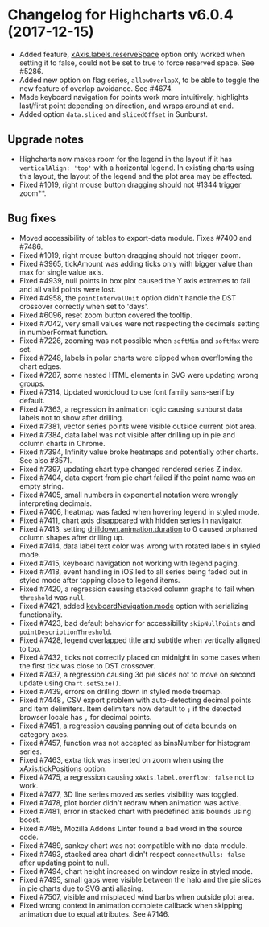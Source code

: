 # Changelog for Highcharts v6.0.4 (2017-12-15)
        
- Added feature, [xAxis.labels.reserveSpace](https://api.highcharts.com/highcharts/xAxis.labels.reserveSpace) option only worked when setting it to false, could not be set to true to force reserved space. See #5286.
- Added new option on flag series, `allowOverlapX`, to be able to toggle the new feature of overlap avoidance. See #4674.
- Made keyboard navigation for points work more intuitively, highlights last/first point depending on direction, and wraps around at end.
- Added option `data.sliced` and `slicedOffset` in Sunburst.

## Upgrade notes
- Highcharts now makes room for the legend in the layout if it has `verticalAlign: 'top'` with a horizontal legend. In existing charts using this layout, the layout of the legend and the plot area may be affected.
- Fixed #1019, right mouse button dragging should not #1344 trigger zoom**.

## Bug fixes
- Moved accessibility of tables to export-data module. Fixes #7400 and #7486.
- Fixed #1019, right mouse button dragging should not trigger zoom.
- Fixed #3965, tickAmount was adding ticks only with bigger value than max for single value axis.
- Fixed #4939, null points in box plot caused the Y axis extremes to fail and all valid points were lost.
- Fixed #4958, the `pointIntervalUnit` option didn't handle the DST crossover correctly when set to 'days'.
- Fixed #6096, reset zoom button covered the tooltip.
- Fixed #7042, very small values were not respecting the decimals setting in numberFormat function.
- Fixed #7226, zooming was not possible when `softMin` and `softMax` were set.
- Fixed #7248, labels in polar charts were clipped when overflowing the chart edges.
- Fixed #7287, some nested HTML elements in SVG were updating wrong groups.
- Fixed #7314, Updated wordcloud to use font family sans-serif by default.
- Fixed #7363, a regression in animation logic causing sunburst data labels not to show after drilling.
- Fixed #7381, vector series points were visible outside current plot area.
- Fixed #7384, data label was not visible after drilling up in pie and column charts in Chrome.
- Fixed #7394, Infinity value broke heatmaps and potentially other charts. See also #3571.
- Fixed #7397, updating chart type changed rendered series Z index.
- Fixed #7404, data export from pie chart failed if the point name was an empty string.
- Fixed #7405, small numbers in exponential notation were wrongly interpreting decimals.
- Fixed #7406, heatmap was faded when hovering legend in styled mode.
- Fixed #7411, chart axis disappeared with hidden series in navigator.
- Fixed #7413, setting [drilldown.animation.duration](https://api.highcharts.com/highcharts/drilldown.animation.duration) to 0 caused orphaned column shapes after drilling up.
- Fixed #7414, data label text color was wrong with rotated labels in styled mode.
- Fixed #7415, keyboard navigation not working with legend paging.
- Fixed #7418, event handling in iOS led to all series being faded out in styled mode after tapping close to legend items.
- Fixed #7420, a regression causing stacked column graphs to fail when `threshold` was `null`.
- Fixed #7421, added [keyboardNavigation.mode](https://api.highcharts.com/highcharts/keyboardNavigation.mode) option with serializing functionality.
- Fixed #7423, bad default behavior for accessibility `skipNullPoints` and `pointDescriptionThreshold`.
- Fixed #7428, legend overlapped title and subtitle when vertically aligned to top.
- Fixed #7432, ticks not correctly placed on midnight in some cases when the first tick was close to DST crossover.
- Fixed #7437, a regression causing 3d pie slices not to move on second update using `Chart.setSize()`.
- Fixed #7439, errors on drilling down in styled mode treemap.
- Fixed #7448`,` CSV export problem with auto-detecting decimal points and item delimiters. Item delimiters now default to `;` if the detected browser locale has `,` for decimal points.
- Fixed #7451, a regression causing panning out of data bounds on category axes.
- Fixed #7457, function was not accepted as binsNumber for histogram series.
- Fixed #7463, extra tick was inserted on zoom when using the [xAxis.tickPositions](https://api.highcharts.com/highcharts/xAxis.tickPositions) option.
- Fixed #7475, a regression causing `xAxis.label.overflow: false` not to work.
- Fixed #7477, 3D line series moved as series visibility was toggled.
- Fixed #7478, plot border didn't redraw when animation was active.
- Fixed #7481, error in stacked chart with predefined axis bounds using boost.
- Fixed #7485, Mozilla Addons Linter found a bad word in the source code.
- Fixed #7489, sankey chart was not compatible with no-data module.
- Fixed #7493, stacked area chart didn't respect `connectNulls: false` after updating point to null.
- Fixed #7494, chart height increased on window resize in styled mode.
- Fixed #7495, small gaps were visible between the halo and the pie slices in pie charts due to SVG anti aliasing.
- Fixed #7507, visible and misplaced wind barbs when outside plot area.
- Fixed wrong context in animation complete callback when skipping animation due to equal attributes. See #7146.